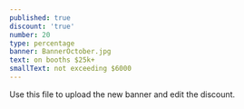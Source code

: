 ```yaml
---
published: true
discount: 'true'
number: 20
type: percentage
banner: BannerOctober.jpg
text: on booths $25k+
smallText: not exceeding $6000
---
```





Use this file to upload the new banner and edit the discount.
